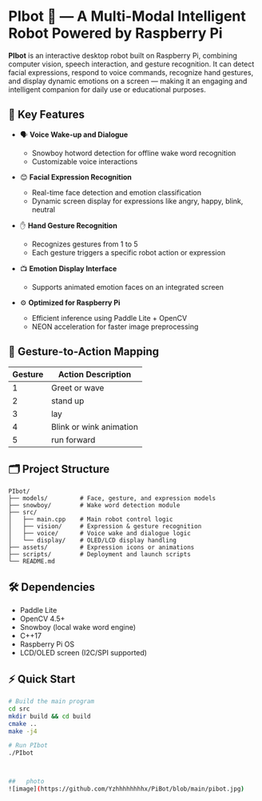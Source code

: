 # PIbot 🤖 — A Multi-Modal Intelligent Robot Powered by Raspberry Pi

**PIbot** is an interactive desktop robot built on Raspberry Pi, combining computer vision, speech interaction, and gesture recognition. It can detect facial expressions, respond to voice commands, recognize hand gestures, and display dynamic emotions on a screen — making it an engaging and intelligent companion for daily use or educational purposes.

## 🌟 Key Features

- 🗣️ **Voice Wake-up and Dialogue**
  - Snowboy hotword detection for offline wake word recognition
  - Customizable voice interactions

- 😊 **Facial Expression Recognition**
  - Real-time face detection and emotion classification
  - Dynamic screen display for expressions like angry, happy, blink, neutral

- ✋ **Hand Gesture Recognition**
  - Recognizes gestures from 1 to 5
  - Each gesture triggers a specific robot action or expression

- 📺 **Emotion Display Interface**
  - Supports animated emotion faces on an integrated screen

- ⚙️ **Optimized for Raspberry Pi**
  - Efficient inference using Paddle Lite + OpenCV
  - NEON acceleration for faster image preprocessing

## 🧠 Gesture-to-Action Mapping

| Gesture | Action Description           |
|---------|------------------------------|
| 1       | Greet or wave                |
| 2       | stand up                     |
| 3       | lay                          |
| 4       | Blink or wink animation      |
| 5       | run forward                  |

## 🗂️ Project Structure
    PIbot/
    ├── models/         # Face, gesture, and expression models
    ├── snowboy/        # Wake word detection module
    ├── src/
    │   ├── main.cpp    # Main robot control logic
    │   ├── vision/     # Expression & gesture recognition
    │   ├── voice/      # Voice wake and dialogue logic
    │   └── display/    # OLED/LCD display handling
    ├── assets/         # Expression icons or animations
    ├── scripts/        # Deployment and launch scripts
    └── README.md


## 🛠 Dependencies

- Paddle Lite
- OpenCV 4.5+
- Snowboy (local wake word engine)
- C++17
- Raspberry Pi OS
- LCD/OLED screen (I2C/SPI supported)

## ⚡ Quick Start

```bash
# Build the main program
cd src
mkdir build && cd build
cmake ..
make -j4

# Run PIbot
./PIbot



##   photo
![image](https://github.com/Yzhhhhhhhhx/PiBot/blob/main/pibot.jpg)
